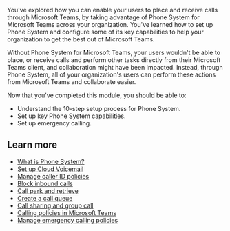 You've explored how you can enable your users to place and receive calls through Microsoft Teams, by taking advantage of Phone System for Microsoft Teams across your organization. You've learned how to set up Phone System and configure some of its key capabilities to help your organization to get the best out of Microsoft Teams.

Without Phone System for Microsoft Teams, your users wouldn't be able to place, or receive calls and perform other tasks directly from their Microsoft Teams client, and collaboration might have been impacted. Instead, through Phone System, all of your organization's users can perform these actions from Microsoft Teams and collaborate easier.

Now that you've completed this module, you should be able to:

- Understand the 10-step setup process for Phone System.
- Set up key Phone System capabilities.
- Set up emergency calling.

## Learn more

- [What is Phone System?](/microsoftteams/what-is-phone-system-in-office-365)
- [Set up Cloud Voicemail](/microsoftteams/set-up-phone-system-voicemail)
- [Manage caller ID policies](/microsoftteams/caller-id-policies)
- [Block inbound calls](/microsoftteams/block-inbound-calls)
- [Call park and retrieve](/microsoftteams/call-park-and-retrieve)
- [Create a call queue](/microsoftteams/create-a-phone-system-call-queue)
- [Call sharing and group call](/microsoftteams/call-sharing-and-group-call-pickup)
- [Calling policies in Microsoft Teams](/microsoftteams/teams-calling-policy)
- [Manage emergency calling policies](/microsoftteams/manage-emergency-calling-policies)
